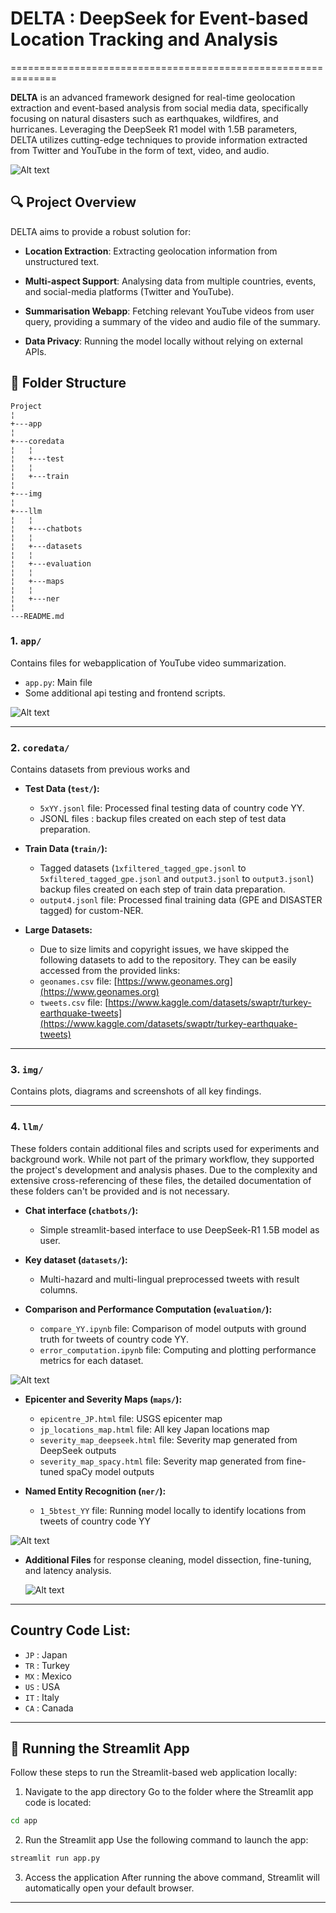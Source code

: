 # DELTA : **D**eepSeek for **E**vent-based **L**ocation **T**racking and **A**nalysis
==============================================================

**DELTA** is an advanced framework designed for real-time geolocation extraction and event-based analysis from social media data, specifically focusing on natural disasters such as earthquakes, wildfires, and hurricanes. Leveraging the DeepSeek R1 model with 1.5B parameters, DELTA utilizes cutting-edge techniques to provide information extracted from Twitter and YouTube in the form of text, video, and audio.

![Alt text](img/architecture.png)

🔍 Project Overview
-------------------

DELTA aims to provide a robust solution for:
    
*   **Location Extraction**: Extracting geolocation information from unstructured text.
    
*   **Multi-aspect Support**: Analysing data from multiple countries, events, and social-media platforms (Twitter and YouTube).

*   **Summarisation Webapp**: Fetching relevant YouTube videos from user query, providing a summary of the video and audio file of the summary. 
    
*   **Data Privacy**: Running the model locally without relying on external APIs.
    

📁 Folder Structure
-------------------

```
Project
¦   
+---app
¦       
+---coredata
¦   ¦   
¦   +---test
¦   ¦       
¦   +---train
¦           
+---img
¦       
+---llm
¦   ¦   
¦   +---chatbots
¦   ¦       
¦   +---datasets
¦   ¦       
¦   +---evaluation
¦   ¦       
¦   +---maps
¦   ¦       
¦   +---ner
¦
---README.md           

```


### 1. `app/`
Contains files for webapplication of YouTube video summarization.

- `app.py`: Main file
- Some additional api testing and frontend scripts.

![Alt text](img/webapp1.png)

---

### 2. `coredata/`
Contains datasets from previous works and 

- **Test Data (`test/`):**
  - `5xYY.jsonl` file: Processed final testing data of country code YY.
  - JSONL files : backup files created on each step of test data preparation.

- **Train Data (`train/`):**
  - Tagged datasets (`1xfiltered_tagged_gpe.jsonl` to `5xfiltered_tagged_gpe.jsonl` and `output3.jsonl` to `output3.jsonl`)  backup files created on each step of train data preparation.
  - `output4.jsonl` file: Processed final training data (GPE and DISASTER tagged) for custom-NER.
 
- **Large Datasets:**
  - Due to size limits and copyright issues, we have skipped the following datasets to add to the repository. They can be easily accessed from the provided links:
  - `geonames.csv` file: [https://www.geonames.org](https://www.geonames.org)
  - `tweets.csv` file: [https://www.kaggle.com/datasets/swaptr/turkey-earthquake-tweets](https://www.kaggle.com/datasets/swaptr/turkey-earthquake-tweets)

---

### 3. `img/`
Contains plots, diagrams and screenshots of all key findings.

---

### 4. `llm/`
These folders contain additional files and scripts used for experiments and background work. While not part of the primary workflow, they supported the project's development and analysis phases. Due to the complexity and extensive cross-referencing of these files, the detailed documentation of these folders can't be provided and is not necessary.

- **Chat interface (`chatbots/`):**
  - Simple streamlit-based interface to use DeepSeek-R1 1.5B model as user.

- **Key dataset (`datasets/`):**
  - Multi-hazard and multi-lingual preprocessed tweets with result columns.
 
- **Comparison and Performance Computation (`evaluation/`):**
  - `compare_YY.ipynb` file: Comparison of model outputs with ground truth for tweets of country code YY.
  - `error_computation.ipynb` file: Computing and plotting performance metrics for each dataset.
  
![Alt text](img/e_japan.png)
 
- **Epicenter and Severity Maps (`maps/`):**
    - `epicentre_JP.html` file: USGS epicenter map
    - `jp_locations_map.html` file: All key Japan locations map
    - `severity_map_deepseek.html` file: Severity map generated from DeepSeek outputs
    - `severity_map_spacy.html` file: Severity map generated from fine-tuned spaCy model outputs

- **Named Entity Recognition (`ner/`):**
  - `1_5btest_YY` file: Running model locally to identify locations from tweets of country code YY
 
![Alt text](img/distribution.png)
 
- **Additional Files** for response cleaning, model dissection, fine-tuning, and latency analysis.

  ![Alt text](img/activation.png)

---

## Country Code List:

- `JP` : Japan
- `TR` : Turkey
- `MX` : Mexico
- `US` : USA
- `IT` : Italy
- `CA` : Canada

---

## 🚀 Running the Streamlit App

Follow these steps to run the Streamlit-based web application locally:

1. Navigate to the app directory
Go to the folder where the Streamlit app code is located:

```bash
cd app
```
2. Run the Streamlit app
Use the following command to launch the app:

```bash
streamlit run app.py
```
3. Access the application
After running the above command, Streamlit will automatically open your default browser.

---
